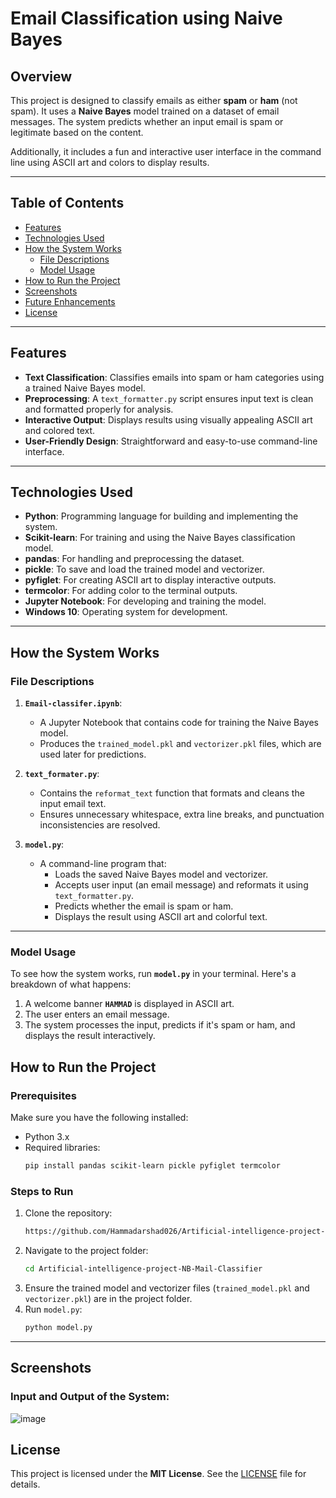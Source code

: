 # Email Classification using Naive Bayes

## Overview
This project is designed to classify emails as either **spam** or **ham** (not spam). It uses a **Naive Bayes** model trained on a dataset of email messages. The system predicts whether an input email is spam or legitimate based on the content.  

Additionally, it includes a fun and interactive user interface in the command line using ASCII art and colors to display results.

---

## Table of Contents
- [Features](#features)
- [Technologies Used](#technologies-used)
- [How the System Works](#how-the-system-works)
  - [File Descriptions](#file-descriptions)
  - [Model Usage](#model-usage)
- [How to Run the Project](#how-to-run-the-project)
- [Screenshots](#screenshots)
- [Future Enhancements](#future-enhancements)
- [License](#license)

---

## Features
- **Text Classification**: Classifies emails into spam or ham categories using a trained Naive Bayes model.
- **Preprocessing**: A `text_formatter.py` script ensures input text is clean and formatted properly for analysis.
- **Interactive Output**: Displays results using visually appealing ASCII art and colored text.
- **User-Friendly Design**: Straightforward and easy-to-use command-line interface.

---

## Technologies Used
- **Python**: Programming language for building and implementing the system.
- **Scikit-learn**: For training and using the Naive Bayes classification model.
- **pandas**: For handling and preprocessing the dataset.
- **pickle**: To save and load the trained model and vectorizer.
- **pyfiglet**: For creating ASCII art to display interactive outputs.
- **termcolor**: For adding color to the terminal outputs.
- **Jupyter Notebook**: For developing and training the model.
- **Windows 10**: Operating system for development.

---

## How the System Works

### File Descriptions
1. **`Email-classifer.ipynb`**:
   - A Jupyter Notebook that contains code for training the Naive Bayes model.
   - Produces the `trained_model.pkl` and `vectorizer.pkl` files, which are used later for predictions.

2. **`text_formater.py`**:
   - Contains the `reformat_text` function that formats and cleans the input email text.
   - Ensures unnecessary whitespace, extra line breaks, and punctuation inconsistencies are resolved.

3. **`model.py`**:
   - A command-line program that:
     - Loads the saved Naive Bayes model and vectorizer.
     - Accepts user input (an email message) and reformats it using `text_formatter.py`.
     - Predicts whether the email is spam or ham.
     - Displays the result using ASCII art and colorful text.

---

### Model Usage

To see how the system works, run **`model.py`** in your terminal. Here's a breakdown of what happens:
1. A welcome banner **`HAMMAD`** is displayed in ASCII art.
2. The user enters an email message.
3. The system processes the input, predicts if it's spam or ham, and displays the result interactively.

## How to Run the Project

### Prerequisites
Make sure you have the following installed:
- Python 3.x
- Required libraries:
  ```bash
  pip install pandas scikit-learn pickle pyfiglet termcolor
  ```

### Steps to Run
1. Clone the repository:
   ```bash
   https://github.com/Hammadarshad026/Artificial-intelligence-project-NB-Mail-Classifier.git
   ```
2. Navigate to the project folder:
   ```bash
   cd Artificial-intelligence-project-NB-Mail-Classifier
   ```
3. Ensure the trained model and vectorizer files (`trained_model.pkl` and `vectorizer.pkl`) are in the project folder.
4. Run `model.py`:
   ```bash
   python model.py
   ```

---

## Screenshots
### Input and Output of the System:
![image](https://github.com/user-attachments/assets/8c34c25c-ec09-4967-8302-a7131a956c44)



## License
This project is licensed under the **MIT License**. See the [LICENSE](LICENSE) file for details.
